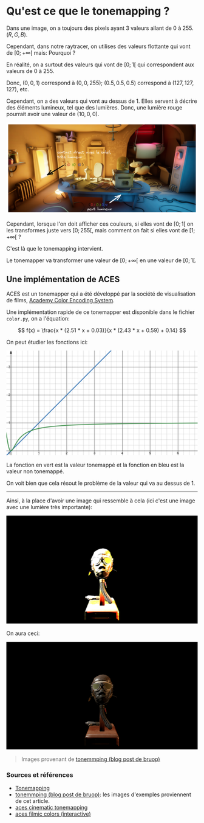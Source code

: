 
# Qu'est ce que le tonemapping ?

Dans une image, on a toujours des pixels ayant 3 valeurs allant de 0 à 255. $(R,G,B)$.

Cependant, dans notre raytracer, on utilises des valeurs flottante qui vont de $[0;+\infty[$ mais: Pourquoi ?

En réalité, on a surtout des valeurs qui vont de $[0;1[$ qui correspondent aux valeurs de 0 à 255.

Donc, $(0,0,1)$ correspond à $(0,0,255)$; $(0.5,0.5,0.5)$ correspond à $(127,127,127)$, etc.

Cependant, on a des valeurs qui vont au dessus de 1. Elles servent à décrire des éléments lumineux, tel que des lumières.
Donc, une lumière rouge pourrait avoir une valeur de $(10,0,0)$.


![Rendu d'une scène](../schema/lumiere-float.png)

Cependant, lorsque l'on doit afficher ces couleurs, si elles vont de $[0;1[$ on les transformes juste vers $[0;255[$, mais comment on fait si elles vont de $[1;+\infty[$ ?

C'est là que le tonemapping intervient.

Le tonemapper va transformer une valeur de $[0;+\infty[$ en une valeur de $[0;1[$.

## Une implémentation de ACES

ACES est un tonemapper qui a été développé par la société de visualisation de films, [Academy Color Encoding System](https://en.wikipedia.org/wiki/Academy_Color_Encoding_System).

Une implémentation rapide de ce tonemapper est disponible dans le fichier `color.py`, on a l'équation:

$$
f(x) = \frac{x * (2.51 * x + 0.03)}{x * (2.43 * x + 0.59) + 0.14}
$$

On peut étudier les fonctions ici:

![Fonction ACES en vert et fonction $x=y$ en bleu.](../schema/tonemapp.png)

La fonction en vert est la valeur tonemappé et la fonction en bleu est la valeur non tonemappé.

On voit bien que cela résout le problème de la valeur qui va au dessus de 1.


----

Ainsi, à la place d'avoir une image qui ressemble à cela (ici c'est une image avec une lumière très importante):


![sans tonemapping](../schema/no-tonemap.png)

On aura ceci:

![avec tonemapping](../schema/with-tonemap.png)

> Images provenant de [tonemmping (blog post de bruop)](https://bruop.github.io/tonemapping/)



### Sources et références
- [Tonemapping](https://en.wikipedia.org/wiki/Tone_mapping)
- [tonemmping (blog post de bruop)](https://bruop.github.io/tonemapping/): les images d'exemples proviennent de cet article.
- [aces cinematic tonemapping](https://www.shadertoy.com/view/XsGfWV)
- [aces filmic colors (interactive)](https://www.shadertoy.com/view/tdffDl)